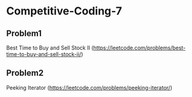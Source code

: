 # Competitive-Coding-7

## Problem1 
Best Time to Buy and Sell Stock II (https://leetcode.com/problems/best-time-to-buy-and-sell-stock-ii/)



## Problem2
Peeking Iterator (https://leetcode.com/problems/peeking-iterator/)

